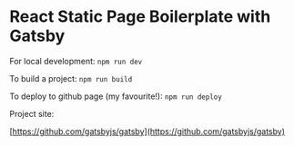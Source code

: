 # React Static Page Boilerplate with Gatsby

For local development: 
`npm run dev`

To build a project:
`npm run build`

To deploy to github page (my favourite!):
`npm run deploy`


Project site: 

[https://github.com/gatsbyjs/gatsby](https://github.com/gatsbyjs/gatsby)
